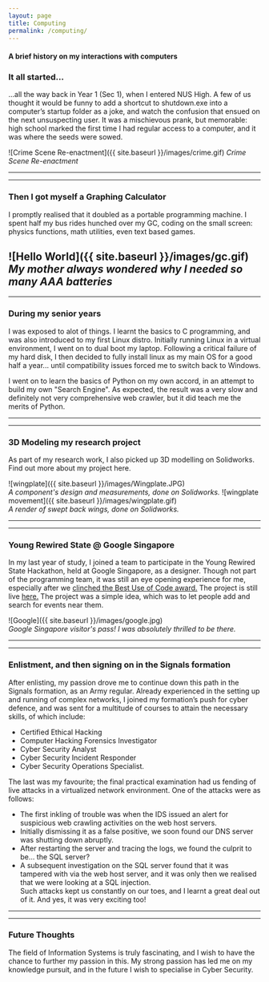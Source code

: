 ```yaml
---
layout: page
title: Computing
permalink: /computing/
---
```

#### A brief history on my interactions with computers

### It all started...

...all the way back in Year 1 (Sec 1), when I entered NUS High. A few of us thought it would be funny to add a shortcut to shutdown.exe into a computer’s startup folder as a joke, and watch the confusion that ensued on the next unsuspecting user. It was a mischievous prank, but memorable: high school marked the first time I had regular access to a computer, and it was where the seeds were sowed.

![Crime Scene Re-enactment]({{ site.baseurl }}/images/crime.gif)
                _Crime Scene Re-enactment_


  
  
----
****
### Then I got myself a Graphing Calculator
I promptly realised that it doubled as a portable programming machine. I spent half my bus rides hunched over my GC, coding on the small screen: physics functions, math utilities, even text based games.

![Hello World]({{ site.baseurl }}/images/gc.gif)
                _My mother always wondered why I needed so many AAA batteries_
----
**** 
### During my senior years
I was exposed to alot of things. I learnt the basics to C programming, and was also introduced to my first 
Linux distro. Initially running Linux in a virtual environment, I went on to dual boot my laptop. Following a critical failure of my hard disk, I then decided to fully install linux as my main OS for a good half a year... until compatibility issues forced me to switch back to Windows.

I went on to learn the basics of Python on my own accord, in an attempt to build my own "Search Engine". As expected, the result was a very slow and definitely not very comprehensive web crawler, but it did teach me the merits of Python.

----
****  

### 3D Modeling my research project
As part of my research work, I also picked up 3D modelling on Solidworks. Find out more about my project here.

![wingplate]({{ site.baseurl }}/images/Wingplate.JPG)  
_A component's design and measurements, done on Solidworks._
![wingplate movement]({{ site.baseurl }}/images/wingplate.gif)  
_A render of swept back wings, done on Solidworks._

----
****  

### Young Rewired State @ Google Singapore
In my last year of study, I joined a team to participate in the Young Rewired State Hackathon, held at Google Singapore, as a designer. Though not part of the programming team, it was still an eye opening experience for me, especially after we [clinched the Best Use of Code award.](https://web.archive.org/web/20150922162216/http://hacks.youngrewiredstate.org/events/yrssingapore) The project is still live [here.](http://sup-sg.appspot.com/) The project was a simple idea, which was to let people add and search for events near them. 

![Google]({{ site.baseurl }}/images/google.jpg)  
_Google Singapore visitor's pass! I was absolutely thrilled to be there._

----
****  
### Enlistment, and then signing on in the Signals formation
After enlisting, my passion drove me to continue down this path in the Signals formation, as an Army regular. Already experienced in the setting up and running of complex networks, I joined my formation’s push for cyber defence, and was sent for a multitude of courses to attain the necessary skills, of which include:

* Certified Ethical Hacking
* Computer Hacking Forensics Investigator 
* Cyber Security Analyst 
* Cyber Security Incident Responder
* Cyber Security Operations Specialist.  

The last was my favourite; the final practical examination had us fending of live attacks in a virtualized network environment.
One of the attacks were as follows:  
* The first inkling of trouble was when the IDS issued an alert for suspicious web crawling activities on the web host servers.
* Initially dismissing it as a false positive, we soon found our DNS server was shutting down abruptly. 
* After restarting the server and tracing the logs, we found the culprit to be... the SQL server? 
* A subsequent investigation on the SQL server found that it was tampered with via the web host server, and it was only then we realised that we were looking at a SQL injection.  
Such attacks kept us constantly on our toes, and I learnt a great deal out of it. And yes, it was very exciting too!

----
**** 

### Future Thoughts
The field of Information Systems is truly fascinating, and I wish to have the chance to further my passion in this. My strong passion has led me on my knowledge pursuit, and in the future I wish to specialise in Cyber Security.
